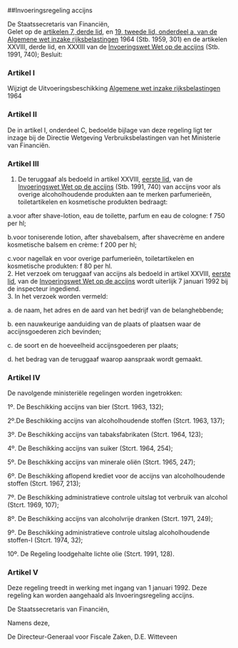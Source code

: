 <meta http-equiv='Content-Type' content='text/html; charset=utf-8' />

##Invoeringsregeling accijns

De Staatssecretaris van Financiën,  
Gelet op de [artikelen 7, derde lid](../../../../wet/algemene/wet/inzake/rijksbelastingen/BWBR0002320/README.md), en [19, tweede lid, onderdeel a, van de Algemene wet inzake rijksbelastingen](../../../../wet/algemene/wet/inzake/rijksbelastingen/BWBR0002320/README.md) 1964 (Stb. 1959, 301) en de artikelen XXVIII, derde lid, en XXXIII van de [Invoeringswet Wet op de accijns](../../../../wet/invoeringswet/wet/op/de/accijns/BWBR0005346/README.md) (Stb. 1991, 740);
Besluit:    

### Artikel  I  

Wijzigt de Uitvoeringsbeschikking [Algemene wet inzake rijksbelastingen](../../../../wet/algemene/wet/inzake/rijksbelastingen/BWBR0002320/README.md) 1964 

### Artikel  II  

De in artikel I, onderdeel C, bedoelde bijlage van deze regeling ligt ter inzage bij de Directie Wetgeving Verbruiksbelastingen van het Ministerie van Financiën. 

### Artikel  III  

1.  De teruggaaf als bedoeld in artikel XXVIII, [eerste lid](../../../../wet/invoeringswet/wet/op/de/accijns/BWBR0005346/README.md), van de [Invoeringswet Wet op de accijns](../../../../wet/invoeringswet/wet/op/de/accijns/BWBR0005346/README.md) (Stb. 1991, 740) van accijns voor als overige alcoholhoudende produkten aan te merken parfumerieën, toiletartikelen en kosmetische produkten bedraagt: 

a.voor after shave-lotion, eau de toilette, parfum en eau de cologne: f 750 per hl;

b.voor toniserende lotion, after shavebalsem, after shavecrème en andere kosmetische balsem en crème: f 200 per hl;

c.voor nagellak en voor overige parfumerieën, toiletartikelen en kosmetische produkten: f 80 per hl.   
2.  Het verzoek om teruggaaf van accijns als bedoeld in artikel XXVIII, [eerste lid](../../../../wet/invoeringswet/wet/op/de/accijns/BWBR0005346/README.md), van de [Invoeringswet Wet op de accijns](../../../../wet/invoeringswet/wet/op/de/accijns/BWBR0005346/README.md) wordt uiterlijk 7 januari 1992 bij de inspecteur ingediend.   
3.  In het verzoek worden vermeld: 

a. de naam, het adres en de aard van het bedrijf van de belanghebbende; 

b. een nauwkeurige aanduiding van de plaats of plaatsen waar de accijnsgoederen zich bevinden; 

c. de soort en de hoeveelheid accijnsgoederen per plaats; 

d. het bedrag van de teruggaaf waarop aanspraak wordt gemaakt.   

### Artikel  IV  

De navolgende ministeriële regelingen worden ingetrokken: 

1º.  De Beschikking accijns van bier (Stcrt. 1963, 132); 

2º.De Beschikking accijns van alcoholhoudende stoffen (Stcrt. 1963, 137);

3º. De Beschikking accijns van tabaksfabrikaten (Stcrt. 1964, 123); 

4º. De Beschikking accijns van suiker (Stcrt. 1964, 254); 

5º. De Beschikking accijns van minerale oliën (Stcrt. 1965, 247); 

6º. De Beschikking aflopend krediet voor de accijns van alcoholhoudende stoffen (Stcrt. 1967, 213); 

7º. De Beschikking administratieve controle uitslag tot verbruik van alcohol (Stcrt. 1969, 107); 

8º. De Beschikking accijns van alcoholvrije dranken (Stcrt. 1971, 249); 

9º. De Beschikking administratieve controle uitslag alcoholhoudende stoffen-I (Stcrt. 1974, 32); 

10º. De Regeling loodgehalte lichte olie (Stcrt. 1991, 128).  

### Artikel  V  

Deze regeling treedt in werking met ingang van 1 januari 1992. Deze regeling kan worden aangehaald als Invoeringsregeling accijns. 

De 
Staatssecretaris van Financiën, 

Namens deze,

De 
Directeur-Generaal voor Fiscale Zaken, 
D.E. Witteveen    
